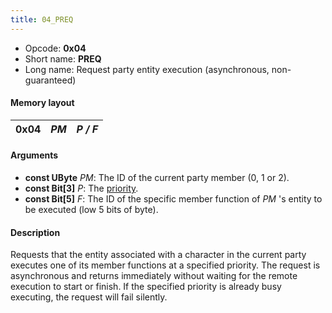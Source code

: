 ```yaml
---
title: 04_PREQ
---
```


- Opcode: **0x04**
- Short name: **PREQ**
- Long name: Request party entity execution (asynchronous, non-guaranteed)

#### Memory layout

| 0x04 | *PM* | *P / F* |
|------|------|---------|

#### Arguments

- **const UByte** *PM*: The ID of the current party member (0, 1 or 2).
- **const Bit\[3\]** *P*: The [priority](../Priorities.md).
- **const Bit\[5\]** *F*: The ID of the specific member function of *PM* 's entity to be executed (low 5 bits of byte).

#### Description

Requests that the entity associated with a character in the current party executes one of its member functions at a specified priority. The request is asynchronous and returns immediately without waiting for the remote execution to start or finish. If the specified priority is already busy executing, the request will fail silently.
